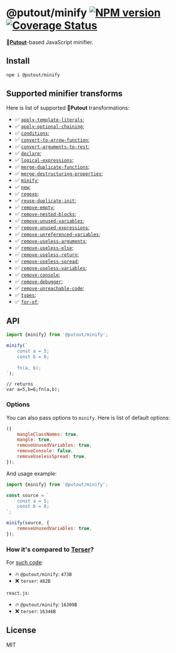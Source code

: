 # @putout/minify [![NPM version][NPMIMGURL]][NPMURL] [![Coverage Status][CoverageIMGURL]][CoverageURL]

[NPMIMGURL]: https://img.shields.io/npm/v/@putout/minify.svg?style=flat&longCache=true
[NPMURL]: https://npmjs.org/package/@putout/minify "npm"
[CoverageURL]: https://coveralls.io/github/putoutjs/minify?branch=master
[CoverageIMGURL]: https://coveralls.io/repos/putoutjs/minify/badge.svg?branch=master&service=github

🐊[**Putout**](https://github.com/coderaiser/putout)-based JavaScript minifier.

## Install

```sh
npm i @putout/minify
```

## Supported minifier transforms

Here is list of supported 🐊**Putout** transformations:

- ✅ [`apply-template-literals`](https://github.com/coderaiser/putout/tree/v29.0.0/packages/plugin-apply-template-literals#readme);
- ✅ [`apply-optional-chaining`](https://github.com/coderaiser/putout/tree/v29.0.0/packages/plugin-apply-optional-chaining#readme);
- ✅ [`conditions`](https://github.com/coderaiser/putout/tree/v29.10.0/packages/plugin-conditions#readme);
- ✅ [`convert-to-arrow-function`](https://github.com/coderaiser/putout/tree/v29.0.0/packages/plugin-convert-to-arrow-functions#readme);
- ✅ [`convert-arguments-to-rest`](https://github.com/coderaiser/putout/tree/v29.10.1/packages/plugin-convert-arguments-to-rest#readme);
- ✅ [`declare`](https://github.com/coderaiser/putout/tree/v29.0.0/packages/plugin-declare#readme);
- ✅ [`logical-expressions`](https://github.com/coderaiser/putout/tree/v29.0.0/packages/plugin-logical-expressions#readme);
- ✅ [`merge-duplicate-functions`](https://github.com/coderaiser/putout/tree/v29.0.0/packages/plugin-merge-duplicate-functions#readme);
- ✅ [`merge-destructuring-properties`](https://github.com/coderaiser/putout/tree/v29.0.0/packages/plugin-merge-destructuring-properties#readme);
- ✅ [`minify`](https://github.com/coderaiser/putout/tree/v29.0.0/packages/plugin-minify#readme);
- ✅ [`new`](https://github.com/coderaiser/putout/tree/v29.0.0/packages/plugin-new#readme);
- ✅ [`regexp`](https://github.com/coderaiser/putout/tree/v29.0.0/packages/plugin-regexp#readme);
- ✅ [`reuse-duplicate-init`](https://github.com/coderaiser/putout/tree/v29.0.0/packages/plugin-reuse-duplicate-init#readme);
- ✅ [`remove-empty`](https://github.com/coderaiser/putout/tree/v29.0.0/packages/plugin-remove-empty#readme);
- ✅ [`remove-nested-blocks`](https://github.com/coderaiser/putout/tree/v29.0.0/packages/plugin-remove-nested-blocks#readme);
- ✅ [`remove-unused-variables`](https://github.com/coderaiser/putout/tree/v29.0.0/packages/plugin-remove-unused-variables#readme);
- ✅ [`remove-unused-expressions`](https://github.com/coderaiser/putout/tree/v29.0.0/packages/plugin-remove-unused-expressions#readme);
- ✅ [`remove-unreferenced-variables`](https://github.com/coderaiser/putout/tree/v29.0.0/packages/plugin-remove-unreferenced-variables#readme);
- ✅ [`remove-useless-arguments`](https://github.com/coderaiser/putout/tree/master/packages/plugin-remove-useless-arguments#readme);
- ✅ [`remove-useless-else`](https://github.com/coderaiser/putout/tree/master/packages/plugin-remove-useless-else#readme);
- ✅ [`remove-useless-return`](https://github.com/coderaiser/putout/tree/v29.0.0/packages/plugin-remove-useless-return#readme);
- ✅ [`remove-useless-spread`](https://github.com/coderaiser/putout/tree/v29.0.0/packages/plugin-remove-useless-spread/#readme);
- ✅ [`remove-useless-variables`](https://github.com/coderaiser/putout/tree/v29.0.0/packages/plugin-remove-useless-variables#readme);
- ✅ [`remove-console`](https://github.com/coderaiser/putout/tree/v29.0.0/packages/plugin-remove-console#readme);
- ✅ [`remove-debugger`](https://github.com/coderaiser/putout/tree/v29.0.0/packages/plugin-remove-debugger#readme);
- ✅ [`remove-unreachable-code`](https://github.com/coderaiser/putout/tree/v29.0.0/packages/plugin-remove-unreachable-code#readme);
- ✅ [`types`](https://github.com/coderaiser/putout/tree/v29.7.1/packages/plugin-types#readme);
- ✅ [`for-of`](https://github.com/coderaiser/putout/tree/v29.7.1/packages/plugin-for-of#readme);

## API

```js
import {minify} from '@putout/minify';

minify(`
    const a = 5;
    const b = 6;
    
    fn(a, b);
`);
```

```
// returns
var a=5,b=6;fn(a,b);
```

### Options

You can also pass options to `minify`. Here is list of default options:

```js
({
    mangleClassNames: true,
    mangle: true,
    removeUnusedVariables: true,
    removeConsole: false,
    removeUselessSpread: true,
});
```

And usage example:

```js
import {minify} from '@putout/minify';

const source = `
    const a = 5;
    const b = 6;
`;

minify(source, {
    removeUnusedVariables: true,
});
```

### How it's compared to [Terser](https://github.com/terser/terser)?

For [such code](https://github.com/coderaiser/minify/issues/96#issuecomment-1546605157):

- 🔥 `@putout/minify`: `473B`
- ❌ `terser`: `482B`

`react.js`:

- 🔥 `@putout/minify`: `16309B`
- ❌ `terser`: `16346B`

## License

MIT
